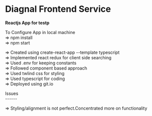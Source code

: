 # Diagnal Frontend Service
<b>Reactjs App for testp</b>

To Configure App in local machine<br/>
=> npm install<br/>
=> npm start<br/>


=> Created using create-react-app --template typescript<br/>
=> Implemented react redux for client side searching<br/>
=> Used .env for keeping constants<br/>
=> Followed component based approach<br/>
=> Used twlind css for styling<br/>
=> Used typescript for coding<br/>
=> Deployed using git.io

Issues<br/>
------<br/>

=> Styling/alignment is not perfect.Concentrated more on functionality
